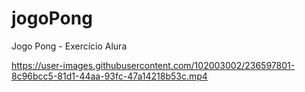 # jogoPong
Jogo Pong - Exercício Alura


https://user-images.githubusercontent.com/102003002/236597801-8c96bcc5-81d1-44aa-93fc-47a14218b53c.mp4

